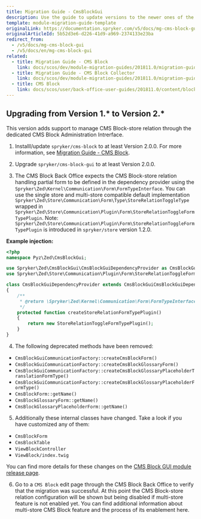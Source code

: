 ```yaml
---
title: Migration Guide - CmsBlockGui
description: Use the guide to update versions to the newer ones of the CMS Block GUI module.
template: module-migration-guide-template
originalLink: https://documentation.spryker.com/v5/docs/mg-cms-block-gui
originalArticleId: 5b52d3e6-d226-41d9-a969-2374133e23ba
redirect_from:
  - /v5/docs/mg-cms-block-gui
  - /v5/docs/en/mg-cms-block-gui
related:
  - title: Migration Guide - CMS Block
    link: docs/scos/dev/module-migration-guides/201811.0/migration-guide-cmsblock.html
  - title: Migration Guide - CMS Block Collector
    link: docs/scos/dev/module-migration-guides/201811.0/migration-guide-cms-block-collector.html
  - title: CMS Block
    link: docs/scos/user/back-office-user-guides/201811.0/content/blocks/cms-block.html
---
```


## Upgrading from Version 1.* to Version 2.*

This version adds support to manage CMS Block-store relation through the dedicated CMS Block Administration Intrerface.

1. Installl/update `spryker/cms-block` to at least Version 2.0.0. For more information, see [Migration Guide - CMS Block](/docs/scos/dev/module-migration-guides/{{page.version}}/migration-guide-cmsblock.html).

2. Upgrade `spryker/cms-block-gui` to at least Version 2.0.0.

3. The CMS Block Back Office expects the CMS Block-store relation handling partial form to be defined in the dependency provider using the `Spryker\Zed\Kernel\Communication\Form\FormTypeInterface`. You can use the single store and multi-store compatible default implementation `Spryker\Zed\Store\Communication\Form\Type\StoreRelationToggleType` wrapped in `Spryker\Zed\Store\Communication\Plugin\Form\StoreRelationToggleFormTypePlugin`. Note: `Spryker\Zed\Store\Communication\Plugin\Form\StoreRelationToggleFormTypePlugin` is introduced in `spryker/store` version 1.2.0.

**Example injection:**
    
```php
<?php
namespace Pyz\Zed\CmsBlockGui;

use Spryker\Zed\CmsBlockGui\CmsBlockGuiDependencyProvider as CmsBlockGuiCmsBlockGuiDependencyProvider;
use Spryker\Zed\Store\Communication\Plugin\Form\StoreRelationToggleFormTypePlugin;

class CmsBlockGuiDependencyProvider extends CmsBlockGuiCmsBlockGuiDependencyProvider
{
    /**
     * @return \Spryker\Zed\Kernel\Communication\Form\FormTypeInterface
     */
    protected function createStoreRelationFormTypePlugin()
    {
        return new StoreRelationToggleFormTypePlugin();
    }
}
```

4. The following deprecated methods have been removed:
* `CmsBlockGuiCommunicationFactory::createCmsBlockForm()`
* `CmsBlockGuiCommunicationFactory::createCmsBlockGlossaryForm()`
* `CmsBlockGuiCommunicationFactory::createCmsBlockGlossaryPlaceholderTranslationFormType()`
* `CmsBlockGuiCommunicationFactory::createCmsBlockGlossaryPlaceholderFormType()`
* `CmsBlockForm::getName()`
* `CmsBlockGlossaryForm::getName()`
* `CmsBlockGlossaryPlaceholderForm::getName()`

5. Additionally these internal classes have changed. Take a look if you have customized any of them:
* `CmsBlockForm`
* `CmsBlockTable`
* `ViewBlockController`
* `ViewBlock/index.twig`

You can find more details for these changes on the [CMS Block GUI module release page](https://github.com/spryker/cms-block-gui/releases).

6. Go to a `CMS Block` edit page through the CMS Block Back Office to verify that the migration was successful. At this point the CMS Block-store relation configuration will be shown but being disabled if multi-store feature is not enabled yet. You can find additional information about multi-store CMS Block feature and the process of its enablement here.
